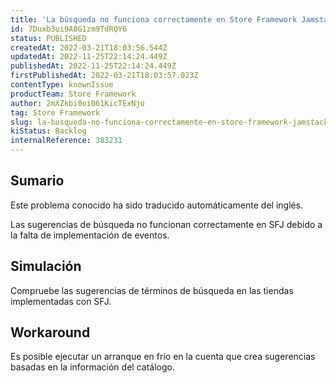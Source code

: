 ```yaml
---
title: 'La búsqueda no funciona correctamente en Store Framework Jamstack'
id: 7Duxb3ui9A8G1zm9TdRQY6
status: PUBLISHED
createdAt: 2022-03-21T18:03:56.544Z
updatedAt: 2022-11-25T22:14:24.449Z
publishedAt: 2022-11-25T22:14:24.449Z
firstPublishedAt: 2022-03-21T18:03:57.023Z
contentType: knownIssue
productTeam: Store Framework
author: 2mXZkbi0oi061KicTExNjo
tag: Store Framework
slug: la-busqueda-no-funciona-correctamente-en-store-framework-jamstack
kiStatus: Backlog
internalReference: 383231
---
```


## Sumario

<div class="alert alert-info">
  <p>Este problema conocido ha sido traducido automáticamente del inglés.</p>
</div>


Las sugerencias de búsqueda no funcionan correctamente en SFJ debido a la falta de implementación de eventos.




## Simulación


Compruebe las sugerencias de términos de búsqueda en las tiendas implementadas con SFJ.




## Workaround


Es posible ejecutar un arranque en frío en la cuenta que crea sugerencias basadas en la información del catálogo.

